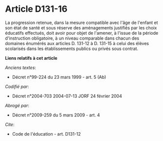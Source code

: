# Article D131-16

La progression retenue, dans la mesure compatible avec l'âge de l'enfant et son état de santé et sous réserve des
aménagements justifiés par les choix éducatifs effectués, doit avoir pour objet de l'amener, à l'issue de la période
d'instruction obligatoire, à un niveau comparable dans chacun des domaines énumérés aux articles D. 131-12 à D. 131-15 à
celui des élèves scolarisés dans les établissements publics ou privés sous contrat.

**Liens relatifs à cet article**

_Anciens textes_:

  - Décret n°99-224 du 23 mars 1999 - art. 5 (Ab)

_Codifié par_:

  - Décret n°2004-703 2004-07-13 JORF 24 février 2004

_Abrogé par_:

  - Décret n°2009-259 du 5 mars 2009 - art. 4

_Cite_:

  - Code de l'éducation - art. D131-12
